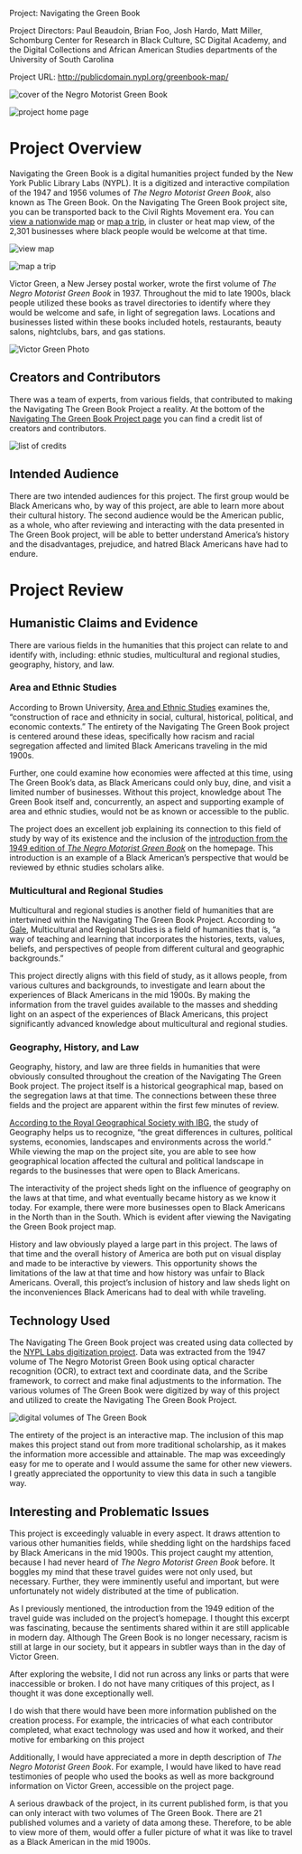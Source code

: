 
Project: Navigating the Green Book 

Project Directors: Paul Beaudoin, Brian Foo, Josh Hardo, Matt Miller, Schomburg Center for Research in Black Culture, SC Digital Academy, and the Digital Collections and African American Studies departments of the University of South Carolina 

Project URL: http://publicdomain.nypl.org/greenbook-map/



![cover of the Negro Motorist Green Book](https://abbeyballance.github.io/Abbeyb_engl350/images/greenbookcover.jpeg)



![project home page](https://abbeyballance.github.io/Abbeyb_engl350/images/Cover.png)



# Project Overview 
Navigating the Green Book is a digital humanities project funded by the New York Public Library Labs (NYPL). It is a digitized and interactive compilation of the 1947 and 1956 volumes of _The Negro Motorist Green Book_, also known as The Green Book. On the Navigating The Green Book project site, you can be transported back to the Civil Rights Movement era. You can [view a nationwide map](https://publicdomain.nypl.org/greenbook-map/map.html#layer=cluster&year=1947) or [map a trip](https://publicdomain.nypl.org/greenbook-map/trip.html), in cluster or heat map view, of the 2,301 businesses where black people would be welcome at that time.



![view map](https://abbeyballance.github.io/Abbeyb_engl350/images/viewmap.png)



![map a trip](https://abbeyballance.github.io/Abbeyb_engl350/images/mapatrip.png)



Victor Green, a New Jersey postal worker, wrote the first volume of _The Negro Motorist Green Book_ in 1937. Throughout the mid to late 1900s, black people utilized these books as travel directories to identify where they would be welcome and safe, in light of segregation laws. Locations and businesses listed within these books included hotels, restaurants, beauty salons, nightclubs, bars, and gas stations. 



![Victor Green Photo](https://abbeyballance.github.io/Abbeyb_engl350/images/victorgreenphoto.png)



## Creators and Contributors
There was a team of experts, from various fields, that contributed to making the Navigating The Green Book Project a reality. At the bottom of the [Navigating The Green Book Project page](http://publicdomain.nypl.org/greenbook-map/) you can find a credit list of creators and contributors.



![list of credits](https://abbeyballance.github.io/Abbeyb_engl350/images/Credit.png)



## Intended Audience
There are two intended audiences for this project. The first group would be Black Americans who, by way of this project, are able to learn more about their cultural history. The second audience would be the American public, as a whole, who after reviewing and interacting with the data presented in The Green Book project, will be able to better understand America’s history and the disadvantages, prejudice, and hatred Black Americans have had to endure. 


# Project Review
## Humanistic Claims and Evidence
There are various fields in the humanities that this project can relate to and identify with, including: ethnic studies, multicultural and regional studies, geography, history, and law. 

### Area and Ethnic Studies
According to Brown University, [Area and Ethnic Studies](https://bulletin.brown.edu/the-college/concentrations/eths/) examines the, “construction of race and ethnicity in social, cultural, historical, political, and economic contexts.” 
The entirety of the Navigating The Green Book project is centered around these ideas, specifically how racism and racial segregation affected and limited Black Americans traveling in the mid 1900s. 

Further, one could examine how economies were affected at this time, using The Green Book’s data, as Black Americans could only buy, dine, and visit a limited number of businesses. Without this project, knowledge about The Green Book itself and, concurrently, an aspect and supporting example of area and ethnic studies, would not be as known or accessible to the public. 

The project does an excellent job explaining its connection to this field of study by way of its existence and the inclusion of the [introduction from the 1949 edition of _The Negro Motorist Green Book_](https://digitalcollections.nypl.org/items/9e004590-8df4-0132-bce5-58d385a7b928) on the homepage. This introduction is an example of a Black American’s perspective that would be reviewed by ethnic studies scholars alike. 

### Multicultural and Regional Studies
Multicultural and regional studies is another field of humanities that are intertwined within the Navigating The Green Book Project. According to [Gale](https://www.gale.com/multicultural-and-regional-studies#:~:text=Investigate%20the%20academic%20discipline%20of,different%20cultural%20and%20geographic%20backgrounds.), Multicultural and Regional Studies is a field of humanities that is, “a way of teaching and learning that incorporates the histories, texts, values, beliefs, and perspectives of people from different cultural and geographic backgrounds.” 

This project directly aligns with this field of study, as it allows people, from various cultures and backgrounds, to investigate and learn about the experiences of Black Americans in the mid 1900s. By making the information from the travel guides available to the masses and shedding light on an aspect of the experiences of Black Americans, this project significantly advanced knowledge about multicultural and regional studies.

### Geography, History, and Law
Geography, history, and law are three fields in humanities that were obviously consulted throughout the creation of the Navigating The Green Book project. The project itself is a historical geographical map, based on the segregation laws at that time. The connections between these three fields and the project are apparent within the first few minutes of review. 

[According to the Royal Geographical Society with IBG](https://www.rgs.org/geography/choose-geography/geography-at-university/), the study of Geography helps us to recognize, “the great differences in cultures, political systems, economies, landscapes and environments across the world.” While viewing the map on the project site, you are able to see how geographical location affected the cultural and political landscape in regards to the businesses that were open to Black Americans. 

The interactivity of the project sheds light on the influence of geography on the laws at that time, and what eventually became history as we know it today. For example, there were more businesses open to Black Americans in the North than in the South. Which is evident after viewing the Navigating the Green Book project map. 

History and law obviously played a large part in this project. The laws of that time and the overall history of America are both put on visual display and made to be interactive by viewers. This opportunity shows the limitations of the law at that time and how history was unfair to Black Americans. Overall, this project’s inclusion of history and law  sheds light on the inconveniences Black Americans had to deal with while traveling. 


## Technology Used
The Navigating The Green Book project was created using data collected by the [NYPL Labs digitization project](https://digitalcollections.nypl.org/collections/the-green-book#/?tab=navigation). Data was extracted from the 1947 volume of The Negro Motorist Green Book using optical character recognition (OCR), to extract text and coordinate data, and the Scribe framework, to correct and make final adjustments to the information. The various volumes of The Green Book were digitized by way of this project and utilized to create the Navigating The Green Book Project. 



![digital volumes of The Green Book](https://abbeyballance.github.io/Abbeyb_engl350/images/nyplproject.png)



The entirety of the project is an interactive map. The inclusion of this map makes this project stand out from more traditional scholarship, as it makes the information more accessible and attainable. The map was exceedingly easy for me to operate and I would assume the same for other new viewers. I greatly appreciated the opportunity to view this data in such a tangible way. 


## Interesting and Problematic Issues
This project is exceedingly valuable in every aspect. It draws attention to various other humanities fields, while shedding light on the hardships faced by Black Americans in the mid 1900s. This project caught my attention, because I had never heard of _The Negro Motorist Green Book_ before. It boggles my mind that these travel guides were not only used, but necessary. Further, they were imminently useful and important, but were unfortunately not widely distributed at the time of publication. 

As I previously mentioned, the introduction from the 1949 edition of the travel guide was included on the project’s homepage. I thought this excerpt was fascinating, because the sentiments shared within it are still applicable in modern day. Although The Green Book is no longer necessary, racism is still at large in our society, but it appears in subtler ways than in the day of Victor Green. 

After exploring the website, I did not run across any links or parts that were inaccessible or broken. I do not have many critiques of this project, as I thought it was done exceptionally well. 

I do wish that there would have been more information published on the creation process. For example, the intricacies of what each contributor completed, what exact technology was used and how it worked, and their motive for embarking on this project

Additionally, I would have appreciated a more in depth description of _The Negro Motorist Green Book_. For example, I would have liked to have read testimonies of people who used the books as well as more background information on Victor Green, accessible on the project page. 

A serious drawback of the project, in its current published form, is that you can only interact with two volumes of The Green Book. There are 21 published volumes and a variety of data among these. Therefore, to be able to view more of them, would offer a fuller picture of what it was like to travel as a Black American in the mid 1900s. 

